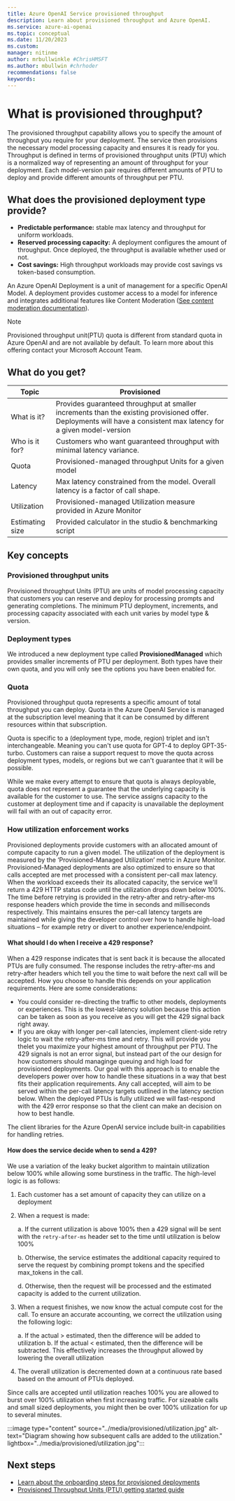 ```yaml
---
title: Azure OpenAI Service provisioned throughput
description: Learn about provisioned throughput and Azure OpenAI. 
ms.service: azure-ai-openai
ms.topic: conceptual 
ms.date: 11/20/2023
ms.custom: 
manager: nitinme
author: mrbullwinkle #ChrisHMSFT
ms.author: mbullwin #chrhoder
recommendations: false
keywords: 
---
```


# What is provisioned throughput?

The provisioned throughput capability allows you to specify the amount of throughput you require for your deployment. The service then provisions the necessary model processing capacity and ensures it is ready for you. Throughput is defined in terms of provisioned throughput units (PTU) which is a normalized way of representing an amount of throughput for your deployment. Each model-version pair requires different amounts of PTU to deploy and provide different amounts of throughput per PTU.

## What does the provisioned deployment type provide?

- **Predictable performance:** stable max latency and throughput for uniform workloads. 
- **Reserved processing capacity:** A deployment configures the amount of throughput. Once deployed, the throughput is available whether used or not.
- **Cost savings:** High throughput workloads may provide cost savings vs token-based consumption.

An Azure OpenAI Deployment is a unit of management for a specific OpenAI Model. A deployment provides customer access to a model for inference and integrates additional features like Content Moderation ([See content moderation documentation](content-filter.md)).

> [!NOTE]
> Provisioned throughput unit(PTU) quota is different from standard quota in Azure OpenAI and are not available by default. To learn more about this offering contact your Microsoft Account Team.

## What do you get?

|Topic | Provisioned|
|---|---|
| What is it? | Provides guaranteed throughput at smaller increments than the existing provisioned offer. Deployments will have a consistent max latency for a given model-version |
| Who is it for? | Customers who want guaranteed throughput with minimal latency variance. |
| Quota | Provisioned-managed throughput Units for a given model |
| Latency | Max latency constrained from the model. Overall latency is a factor of call shape.  |
| Utilization | Provisioned-managed Utilization measure provided in Azure Monitor |
| Estimating size | Provided calculator in the studio & benchmarking script |

## Key concepts

### Provisioned throughput units

Provisioned throughput Units (PTU) are units of model processing capacity that customers you can reserve and deploy for processing prompts and generating completions. The minimum PTU deployment, increments, and processing capacity associated with each unit varies by model type & version.

### Deployment types

We introduced a new deployment type called **ProvisionedManaged** which provides smaller increments of PTU per deployment. Both types have their own quota, and you will only see the options you have been enabled for.

### Quota

Provisioned throughput quota represents a specific amount of total throughput you can deploy. Quota in the Azure OpenAI Service is managed at the subscription level meaning that it can be consumed by different resources within that subscription.

Quota is specific to a (deployment type, mode, region) triplet and isn't interchangeable. Meaning you can't use quota for GPT-4 to deploy GPT-35-turbo. Customers can raise a support request to move the quota across deployment types, models, or regions but we can't guarantee that it will be possible.

While we make every attempt to ensure that quota is always deployable, quota does not represent a guarantee that the underlying capacity is available for the customer to use. The service assigns capacity to the customer at deployment time and if capacity is unavailable the deployment will fail with an out of capacity error.


### How utilization enforcement works
Provisioned deployments provide customers with an allocated amount of compute capacity to run a given model. The utilization of the deployment is measured by the ‘Provisioned-Managed Utilization’ metric in Azure Monitor. Provisioned-Managed deployments are also optimized to ensure so that calls accepted are met processed with a consistent per-call max latency. When the workload exceeds their its allocated capacity, the service we'll return a 429 HTTP status code until the utilization drops down below 100%. The time before retrying is provided in the retry-after and retry-after-ms response headers which provide the time in seconds and milliseconds respectively.  This maintains ensures the per-call latency targets are maintained while giving the developer control over how to handle high-load situations – for example retry or divert to another experience/endpoint. 


#### What should  I do when I receive a 429 response?
When a 429 response indicates that is sent back it is because the allocated PTUs are fully consumed. The response includes the retry-after-ms and retry-after headers which tell you the time to wait before the next call will be accepted. How you choose to handle this depends on your application requirements. Here are some considerations:
-	You could consider re-directing the traffic to other models, deployments or experiences. This is the lowest-latency solution because this action can be taken as soon as you receive as you will get the 429 signal back right away.
-	If you are okay with longer per-call latencies, implement client-side retry logic to wait the retry-after-ms time and retry. This will provide you thelet you maximize your  highest amount of throughput per PTU.
The 429 signals is not an error signal, but instead part of the our design for how customers should managinge queuing and high load for provisioned deployments. Our goal with this approach is to enable the developers power over how to handle these situations in a way that best fits their application requirements. Any call accepted, will aim to be served within the per-call latency  targets outlined in the latency section below. When the deployed PTUs is fully utilized we will fast-respond with the 429 error response so that the client can make an decision on how to best handle.

The client libraries for the Azure OpenAI service include built-in capabilities for handling retries. 


#### How does the service decide when to send a 429?
We use a variation of the leaky bucket algorithm to maintain utilization below 100% while allowing some burstiness in the traffic. The high-level logic is as follows:
1.	Each customer has a set amount of capacity they can utilize on a deployment
2.	When a request is made:

    a.	If the current utilization is above 100% then a 429 signal will be sent with the `retry-after-ms` header set to the time until utilization is below 100%
     
    b.	Otherwise, the service estimates the additional capacity required to serve the request by combining prompt tokens and the specified max_tokens in the call. 

    d.	Otherwise, then the request will be processed and the estimated capacity is added to the current utilization.

3.	When a request finishes, we now know the actual compute cost for the call. To ensure an accurate accounting, we correct the utilization using the following logic:

    a.	If the actual > estimated, then the difference will be added to utilization
    b.	If the actual < estimated, then the difference will be subtracted. This effectively increases the throughput allowed by lowering the overall utilization

4.	The overall utilization is decremented down at a continuous rate based based on the amount of PTUs deployed. 

Since calls are accepted until utilization reaches 100% you are allowed to burst over 100% utilization when first increasing traffic. For sizeable calls and small sized deployments, you might then be over 100% utilization for up to several minutes.


:::image type="content" source="../media/provisioned/utilization.jpg" alt-text="Diagram showing how subsequent calls are added to the utilization." lightbox="../media/provisioned/utilization.jpg":::



## Next steps

- [Learn about the onboarding steps for provisioned deployments](../how-to/provisioned-throughput-onboarding.md)
- [Provisioned Throughput Units (PTU) getting started guide](./provisioned-get-started.md) 
